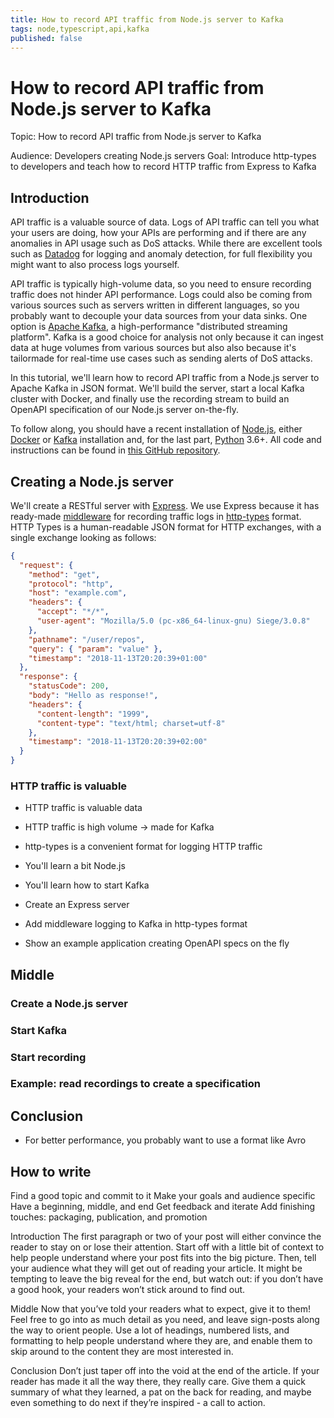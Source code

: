 ```yaml
---
title: How to record API traffic from Node.js server to Kafka
tags: node,typescript,api,kafka
published: false
---
```


# How to record API traffic from Node.js server to Kafka

Topic: How to record API traffic from Node.js server to Kafka

Audience: Developers creating Node.js servers
Goal: Introduce http-types to developers and teach how to record HTTP traffic from Express to Kafka

## Introduction

API traffic is a valuable source of data. Logs of API traffic can tell you what your users are doing, how your APIs are performing and if there are any anomalies in API usage such as DoS attacks. While there are excellent tools such as [Datadog](https://www.datadoghq.com/) for logging and anomaly detection, for full flexibility you might want to also process logs yourself.

API traffic is typically high-volume data, so you need to ensure recording traffic does not hinder API performance. Logs could also be coming from various sources such as servers written in different languages, so you probably want to decouple your data sources from your data sinks. One option is [Apache Kafka](https://kafka.apache.org/), a high-performance "distributed streaming platform". Kafka is a good choice for analysis not only because it can ingest data at huge volumes from various sources but also also because it's tailormade for real-time use cases such as sending alerts of DoS attacks.

In this tutorial, we'll learn how to record API traffic from a Node.js server to Apache Kafka in JSON format. We'll build the server, start a local Kafka cluster with Docker, and finally use the recording stream to build an OpenAPI specification of our Node.js server on-the-fly.

To follow along, you should have a recent installation of [Node.js](https://nodejs.org/en/), either [Docker](https://docs.docker.com/) or [Kafka](https://kafka.apache.org/quickstart#quickstart_download) installation and, for the last part, [Python](https://www.python.org/) 3.6+. All code and instructions can be found in [this GitHub repository](https://github.com/Meeshkan/meeshkan-express-kafka-demo).

## Creating a Node.js server

We'll create a RESTful server with [Express](https://expressjs.com/). We use Express because it has ready-made [middleware](https://github.com/Meeshkan/express-middleware) for recording traffic logs in [http-types](https://meeshkan.github.io/http-types/) format. HTTP Types is a human-readable JSON format for HTTP exchanges, with a single exchange looking as follows:

```json
{
  "request": {
    "method": "get",
    "protocol": "http",
    "host": "example.com",
    "headers": {
      "accept": "*/*",
      "user-agent": "Mozilla/5.0 (pc-x86_64-linux-gnu) Siege/3.0.8"
    },
    "pathname": "/user/repos",
    "query": { "param": "value" },
    "timestamp": "2018-11-13T20:20:39+01:00"
  },
  "response": {
    "statusCode": 200,
    "body": "Hello as response!",
    "headers": {
      "content-length": "1999",
      "content-type": "text/html; charset=utf-8"
    },
    "timestamp": "2018-11-13T20:20:39+02:00"
  }
}
```

### HTTP traffic is valuable

- HTTP traffic is valuable data
- HTTP traffic is high volume -> made for Kafka
- http-types is a convenient format for logging HTTP traffic

- You'll learn a bit Node.js
- You'll learn how to start Kafka

- Create an Express server
- Add middleware logging to Kafka in http-types format
- Show an example application creating OpenAPI specs on the fly

## Middle

### Create a Node.js server

### Start Kafka

### Start recording

### Example: read recordings to create a specification

## Conclusion

- For better performance, you probably want to use a format like Avro

## How to write

Find a good topic and commit to it
Make your goals and audience specific
Have a beginning, middle, and end
Get feedback and iterate
Add finishing touches: packaging, publication, and promotion

Introduction
The first paragraph or two of your post will either convince the reader to stay on or lose their attention. Start off with a little bit of context to help people understand where your post fits into the big picture. Then, tell your audience what they will get out of reading your article. It might be tempting to leave the big reveal for the end, but watch out: if you don’t have a good hook, your readers won’t stick around to find out.

Middle
Now that you’ve told your readers what to expect, give it to them! Feel free to go into as much detail as you need, and leave sign-posts along the way to orient people. Use a lot of headings, numbered lists, and formatting to help people understand where they are, and enable them to skip around to the content they are most interested in.

Conclusion
Don’t just taper off into the void at the end of the article. If your reader has made it all the way there, they really care. Give them a quick summary of what they learned, a pat on the back for reading, and maybe even something to do next if they’re inspired - a call to action.
